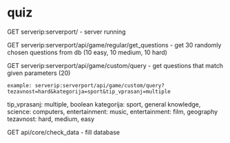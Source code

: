 # quiz

GET serverip:serverport/ - server running

GET serverip:serverport/api/game/regular/get_questions - get 30 randomly chosen questions from db (10 easy, 10 medium, 10 hard)

GET serverip:serverport/api/game/custom/query - get questions that match given parameters (20)

 	example: serverip:serverport/api/game/custom/query?tezavnost=hard&kategorija=sport&tip_vprasanj=multiple
  tip_vprasanj: multiple, boolean
  kategorija: sport, general knowledge, science: computers, entertainment: music, entertainment: film, geography
  tezavnost: hard, medium, easy
  
GET api/core/check_data - fill database
